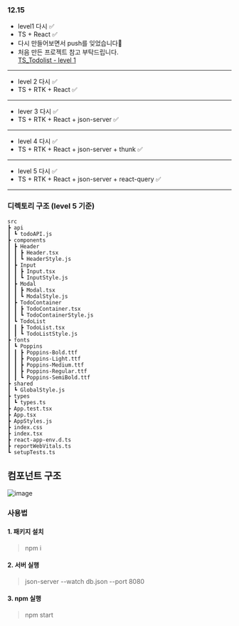### 12.15

- level1 다시 ✅
- TS + React ✅
- 다시 만들어보면서 push를 잊었습니다🥲
- 처음 만든 프로젝트 참고 부탁드립니다.  
  [TS_Todolist - level 1](https://github.com/Newbie-Alert/TS_todo.git)

---

- level 2 다시 ✅
- TS + RTK + React ✅

---

- lever 3 다시 ✅
- TS + RTK + React + json-server ✅

---

- level 4 다시 ✅
- TS + RTK + React + json-server + thunk ✅

---

- level 5 다시 ✅
- TS + RTK + React + json-server + react-query ✅

---

### 디렉토리 구조 (level 5 기준)

    src
    ┣ api
    ┃ ┗ todoAPI.js
    ┣ components
    ┃ ┣ Header
    ┃ ┃ ┣ Header.tsx
    ┃ ┃ ┗ HeaderStyle.js
    ┃ ┣ Input
    ┃ ┃ ┣ Input.tsx
    ┃ ┃ ┗ InputStyle.js
    ┃ ┣ Modal
    ┃ ┃ ┣ Modal.tsx
    ┃ ┃ ┗ ModalStyle.js
    ┃ ┣ TodoContainer
    ┃ ┃ ┣ TodoContainer.tsx
    ┃ ┃ ┗ TodoContainerStyle.js
    ┃ ┗ TodoList
    ┃ ┃ ┣ TodoList.tsx
    ┃ ┃ ┗ TodoListStyle.js
    ┣ fonts
    ┃ ┗ Poppins
    ┃ ┃ ┣ Poppins-Bold.ttf
    ┃ ┃ ┣ Poppins-Light.ttf
    ┃ ┃ ┣ Poppins-Medium.ttf
    ┃ ┃ ┣ Poppins-Regular.ttf
    ┃ ┃ ┗ Poppins-SemiBold.ttf
    ┣ shared
    ┃ ┗ GlobalStyle.js
    ┣ types
    ┃ ┗ types.ts
    ┣ App.test.tsx
    ┣ App.tsx
    ┣ AppStyles.js
    ┣ index.css
    ┣ index.tsx
    ┣ react-app-env.d.ts
    ┣ reportWebVitals.ts
    ┗ setupTests.ts

## 컴포넌트 구조
![image](https://github.com/Newbie-Alert/todo_retry/assets/133559761/6e4f4060-1a1d-42c9-b2b9-ee8badfed4d4)


### 사용법

#### 1. 패키지 설치

> npm i

#### 2. 서버 실행

> json-server --watch db.json --port 8080

#### 3. npm 실행

> npm start
